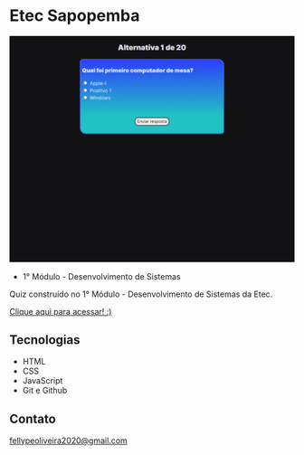 # Etec Sapopemba

 ![preview](./.github/preview.png)
 
 - 1° Módulo - Desenvolvimento de Sistemas

 Quiz construído no 1° Módulo - Desenvolvimento de Sistemas da Etec.

 [Clique aqui para acessar! :)](https://1fellype.github.io/Quiz/)

## Tecnologias

- HTML
- CSS
- JavaScript
- Git e Github

## Contato

fellypeoliveira2020@gmail.com